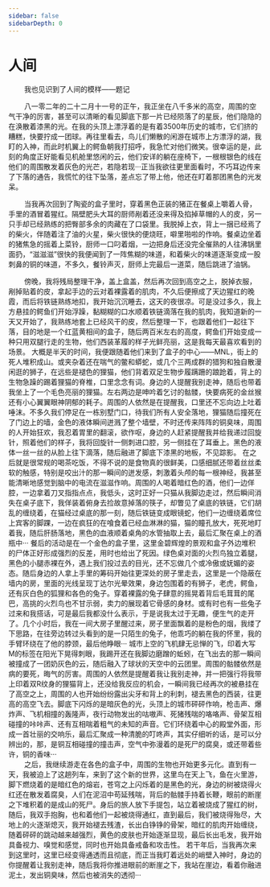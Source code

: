 ```yaml
---
sidebar: false
sidebarDepth: 0
---
```

# 人间

&nbsp;&nbsp;&nbsp;&nbsp;&nbsp;&nbsp;&nbsp;&nbsp;我也见识到了人间的模样——题记

&nbsp;&nbsp;&nbsp;&nbsp;&nbsp;&nbsp;&nbsp;&nbsp;八一零二年的二十二月十一号的正午，我正坐在八千多米的高空，周围的空气干净的厉害，甚至可以清晰的看见脚底下那一片已经陨落了的星辰，他们隐隐的在涣散着漆黑的光。在我的头顶上漂浮着的是有着3500年历史的城市，它们挤的糟糕，快要拧成一团球。再往里看去，鸟儿们懒散的闲游在城市上方漂浮的湖，我盯的入神，而此时机翼上的鳄鱼朝我打招呼，我急忙对他们微笑。很幸运的是，此刻的角度正好能看见机舱里悠闲的云，他们安详的躺在座椅下，一根根银色的线在他们的周围散发着灰色的光芒，若隐若现···正当我欲往更里面看时，不巧耳边传来了下落的通告，我慌忙的往下坠落，差点忘了带上他，他还在盯着那团黑色的光发呆。

&nbsp;&nbsp;&nbsp;&nbsp;&nbsp;&nbsp;&nbsp;&nbsp;当我再次回到了陶瓷的盒子里时，穿着黑色正装的猪正在餐桌上嚼着人骨，手里的酒冒着猩红。隔壁肥头大耳的厨师剐着还没来得及掐掉草帽的人的皮，另一只手却已经熟练的把臀部多余的肉藏在了口袋里。我脱掉上衣，背上一捆已经焉了的柴火，伴随着注了油的火星，柴火很快的便烧旺，噼里啪啦的作响。餐桌边坐着的猪焦急的摇着上菜铃，厨师一口叼着烟，一边把身后还没完全催熟的人往沸锅里面扔，“滋滋滋”很快的我便闻到了一阵焦糊的味道，和着柴火的味道逐渐变成一股刺鼻的铜的味道，不多久，餐铃声灭，厨师上完最后一道菜，随后跳进了油锅。

&nbsp;&nbsp;&nbsp;&nbsp;&nbsp;&nbsp;&nbsp;&nbsp;傍晚，我将残局整理干净，盖上盒盖，然后再次回到高空之上，脱掉衣服，剐掉贴着的皮，拿起手边的云对着裸露着的肌肉，不久后便擦成了天边猩红的晚霞，而后将铁链熟练地扣，我开始沉沉睡去，这天的夜很凉。可是没过多久，我上方悬挂的鳄鱼们开始浮躁，黏糊糊的口水顺着铁链滴落在我的肌肉，我知道新的一天又开始了，我熟练地套上已经风干的皮，然后整理一下，也跟着他们一起往下落，目的地是一个红蓝黄相间的盒子，随后两百米左右的高度，鳄鱼们开始变成一种只用双腿行走的生物，他们西装革履的样子光鲜亮丽，这是我每天最喜欢看到的场景。
大概是半天的时间，我便跟随着他们来到了盒子的中心——MNL，街上的死人堆积成山。或夹杂着还在喘气的鳖和蟒蛇，或几个三两成群的猎狗和独自散漫闲逛的狮子，在远些是褪色的狸猫，他们背着双足生物步履蹒跚的踉跄着，背上的生物急躁的踢着狸猫的脊椎，口里念念有词。身边的人提醒我别走神，随后也带着我坐上了一个毛色亮丽的狸猫。左右两边是呻吟着乞讨的骷髅，快要病死的金丝猴还有小心翼翼眼神阴郁的耗子。周围的人依然是在提醒我，口里还不忘向边上吐着唾沫。不多久我们停足在一栋别墅门口，待我们所有人安全落地，狸猫随后撞死在了门边上的墙，金色的液体瞬间迸溅了整个墙壁，不时还传来阵阵的铜臭味，周围的人开始狂欢，我忍着胃里的翻滚，欲作呕，身边的人赶紧提醒我并给我递过回旋针，照着他们的样子，我将回旋针一侧刺进口腔，另一侧挂在了耳垂上。黑色的液体一丝一丝的从脸上往下滴落，随后融进了脚底下漆黑的地板，不见踪影。
在之后就是很常规的喝茶吃饭，不得不说的是食物真的很鲜美，口感细腻还带着丝丝柔软的触感，特别是咬出汁的那一瞬间的迸发感，刺激着头颅的每一根神经，我甚至能清晰地感觉到脑中的电流在滋滋作响。周围的人喝着暗红色的酒，他们一边佯腔，一边拿着刀叉指指点点，我低头，这时正好一只猫从我脚边走过，然后瞬间消失在桌子底下，我佯装着俯身去捡故意掉落的筷子，却瞥见了桌底的铁链，它们胡乱的缠绕着，在猫经过桌底的那一刻，随后铁链变成眼镜蛇，他们一边缠绕着席位上宾客的脚踝，一边在疯狂的在喰食着已经血淋淋的猫，猫的瞳孔放大，死死地盯着我，随后肝肠落地，黑色的血液顺着桌角的水管抽取上去，最后汇聚在桌上的酒瓶中···
餐后的活动是在一个金色的盒子里，这里金碧辉煌的景观和盒子外边堆积的尸体正好形成强烈的反差，用时也给出了死因。绿色桌对面的火烈鸟独立着腿，黑色的小腿赤裸在外，遇上我们投过去的目光，还不忘做几个或冷傲或妩媚的姿态。随后身边的人拿上手里的筹码开始往更深处的房子里走去，这里是一个隐蔽在墙内的房，里面的光线呈现丁达尔光晕效果，身边包围着的有狮子，老虎，鳄鱼，还有灰白色的狐狸和各色的兔子。穿着裸露的兔子肆意的摇晃着背后毛茸茸的尾巴，高挑的火烈鸟也不甘示弱，卖力的展现着它骨感的身材。或有时也有一些兔子过来和我搭话，可是最后我都没什么表示，于是说我太过于无趣，便生气的走开了。几个小时后，我在一间大房子里醒过来，房子里面飘着的是粉色的烟，我缕了下思路，在往旁边转过头看到的是一只陌生的兔子，他乖巧的躺在我的怀里，我的手臂环绕在了他的脖颈，最后他睁眼···
城市上空的飞机肆无忌惮的飞，印着大写M的标签在阳光下晃得刺眼，我踢开还在我脚边磨蹭的蚯蚓，在飞出去的那一瞬间被撞成了一团奶灰色的云，随后融入了球状的天空中的云团里。周围的骷髅依然是病的要死，晦气的厉害。周围的人依然是提醒着我让我别走神，并一把强行将我带上印着双R纹身的狸猫背上，还没给我反应的机会，一瞬间我已经再次的被悬挂在了高空之上，周围的人也开始纷纷露出尖牙和背上的利刺，褪去黑色的西装，往更高的高空飞去。脚底下闪烁的是暗灰色的光，头顶上的城市砰砰作响，枪击声、爆炸声、飞机相撞的轰隆声，夜行动物发出的咕嗷声、死猪残喘的咯咯声、骨架互相碰撞的咔咔声、还有互相喘着粗气的未知的声音。它们环绕着中心的殿堂外面，形成一首壮丽的交响乐，最后汇聚成一种清脆的叮咚声，其实仔细听的话，是可以分辨出的，那，是铜互相碰撞的撞击声，空气中弥漫着的是死尸的腐臭，或还带着些许，铜的香味···    
&nbsp;&nbsp;&nbsp;&nbsp;&nbsp;&nbsp;&nbsp;&nbsp;之后，我继续游走在各色的盒子中，周围的生物也开始更多元化。直到有一天，我被迫上了这趟列车，来到了这个新的世界，这里鸟在天上飞，鱼在火里游，脚下燃烧着的是暗红色的熔岩，苍穹之上闪烁着的是黑色的光，身边的树被烧得火红还在散发着腐臭，人们在泥沼中苟延残喘，背后的骷髅手持着长鞭，眼前的断崖之下堆积着的是成山的死尸。身后的旅人放下手提包，站立着被烧成了猩红的树，随后，我双手抱胸，也和着他们一起被烧得通红，直到最后，我们被烧得殆尽，大地上的火逐渐熄灭，我开始褪去残渣，长出白铮铮的骨架，暗红的肌肉开始缠绕，随着砰砰的跳动越来越强烈，黄色的皮肤也开始逐渐显现，最后长出毛发，我开始具备视力、嗅觉和感觉，同时也开始具备戒备和攻击性。
若干年后，当我再次来到这里时，这里已经变得通透而且彻底，而正当我盯着远处的峭壁入神时，身边的你提醒着让我别走神，随后我将你推进眼前的断崖之下，我站在崖边，看着你融进泥土，发出铜臭味，然后也被消失的透彻···